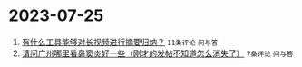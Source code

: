 # 2023-07-25

1. [有什么工具能够对长视频进行摘要归纳？](https://www.v2ex.com/t/959408) `11条评论` `问与答`
1. [请问广州哪里看鼻窦炎好一些（刚才的发帖不知道怎么消失了）](https://www.v2ex.com/t/959413) `7条评论` `问与答`
